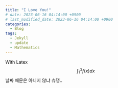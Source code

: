 ```yaml
---
title: "I Love You!"
# date: 2023-06-16 04:14:00 +0900
# last_modified_date: 2023-06-16 04:14:00 +0900
categories:
  - Blog
tags:
  - Jekyll
  - update
  - Mathematics
---
```


With Latex $$\int_{1}^{3} f\left(x\right) dx$$
날짜 때문은 아니지 않냐 슈댕..
